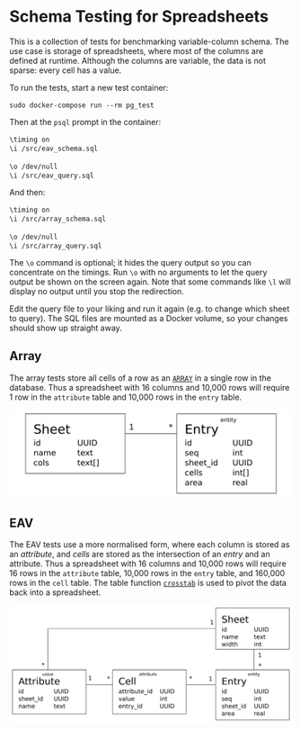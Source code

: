 # Schema Testing for Spreadsheets

This is a collection of tests for benchmarking variable-column schema. The use
case is storage of spreadsheets, where most of the columns are defined at
runtime. Although the columns are variable, the data is not sparse: every cell
has a value.

To run the tests, start a new test container:

```
sudo docker-compose run --rm pg_test
```

Then at the `psql` prompt in the container:

```
\timing on
\i /src/eav_schema.sql

\o /dev/null
\i /src/eav_query.sql
```

And then:

```
\timing on
\i /src/array_schema.sql

\o /dev/null
\i /src/array_query.sql
```

The `\o` command is optional; it hides the query output so you can concentrate
on the timings. Run `\o` with no arguments to let the query output be shown on
the screen again. Note that some commands like `\l` will display no output
until you stop the redirection.

Edit the query file to your liking and run it again (e.g. to change which sheet
to query). The SQL files are mounted as a Docker volume, so your changes should
show up straight away.

## Array

The array tests store all cells of a row as an [`ARRAY`] in a single row in the
database. Thus a spreadsheet with 16 columns and 10,000 rows will require
1 row in the `attribute` table and 10,000 rows in the `entry` table.

![Entity diagram][arr-ed]

## EAV

The EAV tests use a more normalised form, where each column is stored as an
*attribute*, and *cells* are stored as the intersection of an *entry* and
an attribute. Thus a spreadsheet with 16 columns and 10,000 rows will require
16 rows in the `attribute` table, 10,000 rows in the `entry` table, and
160,000 rows in the `cell` table. The table function [`crosstab`] is used to
pivot the data back into a spreadsheet.

![Entity diagram][eav-ed]

[`ARRAY`]: http://www.postgresql.org/docs/9.4/static/arrays.html
[`crosstab`]: http://www.postgresql.org/docs/9.1/static/tablefunc.html
[arr-ed]: doc/array.png
[eav-ed]: doc/eav.png
